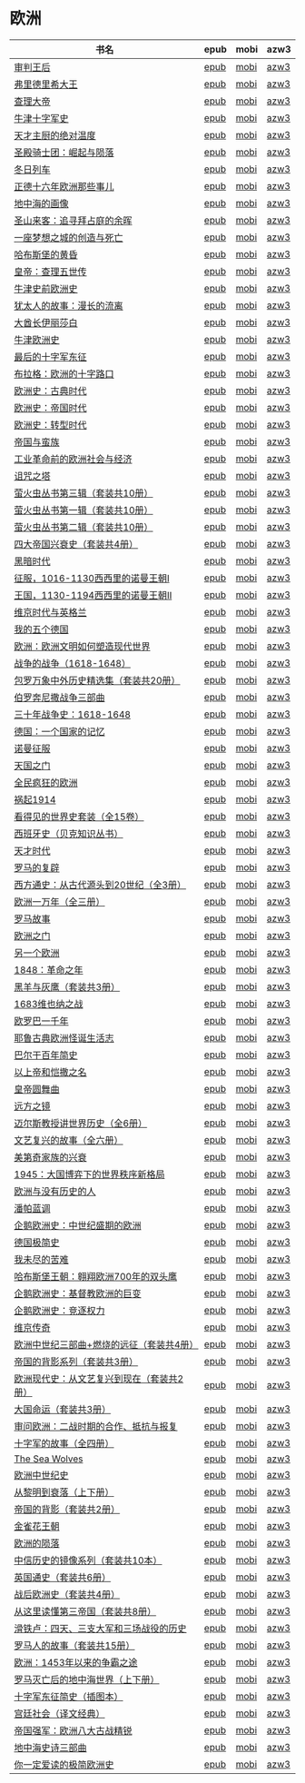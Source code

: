 # 欧洲

| 书名 | epub | mobi | azw3 |
| --- | --- | --- | --- |
| [审判王后](http://ct.dalanmei.com/f/31084289-771230866-68c044) | [epub](http://ct.dalanmei.com/f/31084289-771230866-68c044) | [mobi](http://ct.dalanmei.com/f/31084289-771246360-0e0874) | [azw3](http://ct.dalanmei.com/f/31084289-771236114-7ecc5e) |
| [弗里德里希大王](http://ct.dalanmei.com/f/31084289-771231024-3b7420) | [epub](http://ct.dalanmei.com/f/31084289-771231024-3b7420) | [mobi](http://ct.dalanmei.com/f/31084289-771246382-1e84cf) | [azw3](http://ct.dalanmei.com/f/31084289-771236203-eb28da) |
| [查理大帝](http://ct.dalanmei.com/f/31084289-771231074-8e32cc) | [epub](http://ct.dalanmei.com/f/31084289-771231074-8e32cc) | [mobi](http://ct.dalanmei.com/f/31084289-771246386-e6f429) | [azw3](http://ct.dalanmei.com/f/31084289-771236206-d6f54d) |
| [牛津十字军史](http://ct.dalanmei.com/f/31084289-771231178-e697a6) | [epub](http://ct.dalanmei.com/f/31084289-771231178-e697a6) | [mobi](http://ct.dalanmei.com/f/31084289-771246439-9abe17) | [azw3](http://ct.dalanmei.com/f/31084289-771236265-df80c9) |
| [天才主厨的绝对温度](http://ct.dalanmei.com/f/31084289-771231475-870e57) | [epub](http://ct.dalanmei.com/f/31084289-771231475-870e57) | [mobi](http://ct.dalanmei.com/f/31084289-771246755-ba51d3) | [azw3](http://ct.dalanmei.com/f/31084289-771236451-22d7d0) |
| [圣殿骑士团：崛起与陨落](http://ct.dalanmei.com/f/31084289-771232339-81b1a7) | [epub](http://ct.dalanmei.com/f/31084289-771232339-81b1a7) | [mobi](http://ct.dalanmei.com/f/31084289-771247282-7e2dd7) | [azw3](http://ct.dalanmei.com/f/31084289-771240302-6f3007) |
| [冬日列车](http://ct.dalanmei.com/f/31084289-771228643-f84d80) | [epub](http://ct.dalanmei.com/f/31084289-771228643-f84d80) | [mobi](http://ct.dalanmei.com/f/31084289-771240506-94cf75) | [azw3](http://ct.dalanmei.com/f/31084289-771232508-f3ce48) |
| [正德十六年欧洲那些事儿](http://ct.dalanmei.com/f/31084289-771228806-0808fb) | [epub](http://ct.dalanmei.com/f/31084289-771228806-0808fb) | [mobi](http://ct.dalanmei.com/f/31084289-771240605-7885b1) | [azw3](http://ct.dalanmei.com/f/31084289-771232615-8dc25c) |
| [地中海的画像](http://ct.dalanmei.com/f/31084289-771230707-94eb3c) | [epub](http://ct.dalanmei.com/f/31084289-771230707-94eb3c) | [mobi](http://ct.dalanmei.com/f/31084289-771246298-12b359) | [azw3](http://ct.dalanmei.com/f/31084289-771236024-68f12a) |
| [圣山来客：追寻拜占庭的余晖](http://ct.dalanmei.com/f/31084289-771230708-84ace8) | [epub](http://ct.dalanmei.com/f/31084289-771230708-84ace8) | [mobi](http://ct.dalanmei.com/f/31084289-771246300-763d52) | [azw3](http://ct.dalanmei.com/f/31084289-771236026-bb71d7) |
| [一座梦想之城的创造与死亡](http://ct.dalanmei.com/f/31084289-589444164-1411f2) | [epub](http://ct.dalanmei.com/f/31084289-589444164-1411f2) | [mobi](http://ct.dalanmei.com/f/31084289-589491738-6c855f) | [azw3](http://ct.dalanmei.com/f/31084289-589448523-8ef3f8) |
| [哈布斯堡的黄昏](http://ct.dalanmei.com/f/31084289-579415756-dfe6a0) | [epub](http://ct.dalanmei.com/f/31084289-579415756-dfe6a0) | [mobi](http://ct.dalanmei.com/f/31084289-579421861-993761) | [azw3](http://ct.dalanmei.com/f/31084289-579420257-3f8639) |
| [皇帝：查理五世传](http://ct.dalanmei.com/f/31084289-577377318-f1f19d) | [epub](http://ct.dalanmei.com/f/31084289-577377318-f1f19d) | [mobi](http://ct.dalanmei.com/f/31084289-577383952-ea1c19) | [azw3](http://ct.dalanmei.com/f/31084289-577384315-ea6330) |
| [牛津史前欧洲史](http://ct.dalanmei.com/f/31084289-574812805-40cdbd) | [epub](http://ct.dalanmei.com/f/31084289-574812805-40cdbd) | [mobi](http://ct.dalanmei.com/f/31084289-575318803-52d94c) | [azw3](http://ct.dalanmei.com/f/31084289-575292565-e520da) |
| [犹太人的故事：漫长的流离](http://ct.dalanmei.com/f/31084289-575269615-762805) | [epub](http://ct.dalanmei.com/f/31084289-575269615-762805) | [mobi](http://ct.dalanmei.com/f/31084289-575339677-c4b8de) | [azw3](http://ct.dalanmei.com/f/31084289-575312492-cfa44f) |
| [大酋长伊丽莎白](http://ct.dalanmei.com/f/31084289-570170327-2236f4) | [epub](http://ct.dalanmei.com/f/31084289-570170327-2236f4) | [mobi](http://ct.dalanmei.com/f/31084289-570287197-4614cd) | [azw3](http://ct.dalanmei.com/f/31084289-570358565-664994) |
| [牛津欧洲史](http://ct.dalanmei.com/f/31084289-570172641-efe095) | [epub](http://ct.dalanmei.com/f/31084289-570172641-efe095) | [mobi](http://ct.dalanmei.com/f/31084289-570296570-90bd3d) | [azw3](http://ct.dalanmei.com/f/31084289-570364204-990dee) |
| [最后的十字军东征](http://ct.dalanmei.com/f/31084289-570173498-ab361c) | [epub](http://ct.dalanmei.com/f/31084289-570173498-ab361c) | [mobi](http://ct.dalanmei.com/f/31084289-570298231-718d7b) | [azw3](http://ct.dalanmei.com/f/31084289-570366537-a9dd69) |
| [布拉格：欧洲的十字路口](http://ct.dalanmei.com/f/31084289-570174263-fe3e5b) | [epub](http://ct.dalanmei.com/f/31084289-570174263-fe3e5b) | [mobi](http://ct.dalanmei.com/f/31084289-570299033-918ee6) | [azw3](http://ct.dalanmei.com/f/31084289-570368089-35e5e4) |
| [欧洲史：古典时代](http://ct.dalanmei.com/f/31084289-570174476-44adfc) | [epub](http://ct.dalanmei.com/f/31084289-570174476-44adfc) | [mobi](http://ct.dalanmei.com/f/31084289-570299275-3bc4b0) | [azw3](http://ct.dalanmei.com/f/31084289-570368525-eb50b8) |
| [欧洲史：帝国时代](http://ct.dalanmei.com/f/31084289-570174486-145527) | [epub](http://ct.dalanmei.com/f/31084289-570174486-145527) | [mobi](http://ct.dalanmei.com/f/31084289-570299309-94b31d) | [azw3](http://ct.dalanmei.com/f/31084289-570368544-c9b162) |
| [欧洲史：转型时代](http://ct.dalanmei.com/f/31084289-570174497-af65ed) | [epub](http://ct.dalanmei.com/f/31084289-570174497-af65ed) | [mobi](http://ct.dalanmei.com/f/31084289-570299329-917d4b) | [azw3](http://ct.dalanmei.com/f/31084289-570368575-f57791) |
| [帝国与蛮族](http://ct.dalanmei.com/f/31084289-570174945-4a3dbf) | [epub](http://ct.dalanmei.com/f/31084289-570174945-4a3dbf) | [mobi](http://ct.dalanmei.com/f/31084289-570300329-46c7d3) | [azw3](http://ct.dalanmei.com/f/31084289-570369645-b92741) |
| [工业革命前的欧洲社会与经济](http://ct.dalanmei.com/f/31084289-570169627-d0792c) | [epub](http://ct.dalanmei.com/f/31084289-570169627-d0792c) | [mobi](http://ct.dalanmei.com/f/31084289-570305473-613cca) | [azw3](http://ct.dalanmei.com/f/31084289-570377329-8f4e33) |
| [诅咒之塔](http://ct.dalanmei.com/f/31084289-570169669-4733a1) | [epub](http://ct.dalanmei.com/f/31084289-570169669-4733a1) | [mobi](http://ct.dalanmei.com/f/31084289-570305617-edd7e7) | [azw3](http://ct.dalanmei.com/f/31084289-570377422-71d035) |
| [萤火虫丛书第三辑（套装共10册）](http://ct.dalanmei.com/f/31084289-570169694-cf8039) | [epub](http://ct.dalanmei.com/f/31084289-570169694-cf8039) | [mobi](http://ct.dalanmei.com/f/31084289-570306049-c9353b) | [azw3](http://ct.dalanmei.com/f/31084289-570377654-3ea9f2) |
| [萤火虫丛书第一辑（套装共10册）](http://ct.dalanmei.com/f/31084289-570169840-29f9d3) | [epub](http://ct.dalanmei.com/f/31084289-570169840-29f9d3) | [mobi](http://ct.dalanmei.com/f/31084289-570313334-e97647) | [azw3](http://ct.dalanmei.com/f/31084289-570378738-fdd8e1) |
| [萤火虫丛书第二辑（套装共10册）](http://ct.dalanmei.com/f/31084289-570169845-a65a1a) | [epub](http://ct.dalanmei.com/f/31084289-570169845-a65a1a) | [mobi](http://ct.dalanmei.com/f/31084289-570313591-cb8d4e) | [azw3](http://ct.dalanmei.com/f/31084289-570378937-23b758) |
| [四大帝国兴衰史（套装共4册）](http://ct.dalanmei.com/f/31084289-570169967-ac65c0) | [epub](http://ct.dalanmei.com/f/31084289-570169967-ac65c0) | [mobi](http://ct.dalanmei.com/f/31084289-570313904-201f24) | [azw3](http://ct.dalanmei.com/f/31084289-570379328-b32d16) |
| [黑暗时代](http://ct.dalanmei.com/f/31084289-570163200-2f90e5) | [epub](http://ct.dalanmei.com/f/31084289-570163200-2f90e5) | [mobi](http://ct.dalanmei.com/f/31084289-570315623-e8f5db) | [azw3](http://ct.dalanmei.com/f/31084289-571112856-f93d64) |
| [征服，1016-1130西西里的诺曼王朝Ⅰ](http://ct.dalanmei.com/f/31084289-570164459-bff40a) | [epub](http://ct.dalanmei.com/f/31084289-570164459-bff40a) | [mobi](http://ct.dalanmei.com/f/31084289-570316671-7f3e57) | [azw3](http://ct.dalanmei.com/f/31084289-571382185-29a3e1) |
| [王国，1130-1194西西里的诺曼王朝Ⅱ](http://ct.dalanmei.com/f/31084289-570164490-b9ef82) | [epub](http://ct.dalanmei.com/f/31084289-570164490-b9ef82) | [mobi](http://ct.dalanmei.com/f/31084289-570316700-b99d62) | [azw3](http://ct.dalanmei.com/f/31084289-571383093-f75418) |
| [维京时代与英格兰](http://ct.dalanmei.com/f/31084289-570138992-8f9aef) | [epub](http://ct.dalanmei.com/f/31084289-570138992-8f9aef) | [mobi](http://ct.dalanmei.com/f/31084289-570354741-ea520c) | [azw3](http://ct.dalanmei.com/f/31084289-571402652-e8df4d) |
| [我的五个德国](http://ct.dalanmei.com/f/31084289-570148000-e580a2) | [epub](http://ct.dalanmei.com/f/31084289-570148000-e580a2) | [mobi](http://ct.dalanmei.com/f/31084289-570357492-f6428b) | [azw3](http://ct.dalanmei.com/f/31084289-571404799-09a099) |
| [欧洲：欧洲文明如何塑造现代世界](http://ct.dalanmei.com/f/31084289-570107432-22ad3d) | [epub](http://ct.dalanmei.com/f/31084289-570107432-22ad3d) | [mobi](http://ct.dalanmei.com/f/31084289-570256301-a58ee7) | [azw3](http://ct.dalanmei.com/f/31084289-571412898-6fb58c) |
| [战争的战争（1618-1648）](http://ct.dalanmei.com/f/31084289-571730774-d30474) | [epub](http://ct.dalanmei.com/f/31084289-571730774-d30474) | [mobi](http://ct.dalanmei.com/f/31084289-572072951-e45183) | [azw3](http://ct.dalanmei.com/f/31084289-572089728-0bc57f) |
| [包罗万象中外历史精选集（套装共20册）](http://ct.dalanmei.com/f/31084289-571728898-6f4655) | [epub](http://ct.dalanmei.com/f/31084289-571728898-6f4655) | [mobi](http://ct.dalanmei.com/f/31084289-572086553-20c943) | [azw3](http://ct.dalanmei.com/f/31084289-572112566-788b65) |
| [伯罗奔尼撒战争三部曲](http://ct.dalanmei.com/f/31084289-571727144-5d42b2) | [epub](http://ct.dalanmei.com/f/31084289-571727144-5d42b2) | [mobi](http://ct.dalanmei.com/f/31084289-572093604-9026c7) | [azw3](http://ct.dalanmei.com/f/31084289-572114429-8428be) |
| [三十年战争史：1618-1648](http://ct.dalanmei.com/f/31084289-571725404-db71c4) | [epub](http://ct.dalanmei.com/f/31084289-571725404-db71c4) | [mobi](http://ct.dalanmei.com/f/31084289-572111116-340f39) | [azw3](http://ct.dalanmei.com/f/31084289-572115783-f45367) |
| [德国：一个国家的记忆](http://ct.dalanmei.com/f/31084289-571723370-50e01b) | [epub](http://ct.dalanmei.com/f/31084289-571723370-50e01b) | [mobi](http://ct.dalanmei.com/f/31084289-572112606-2d17dc) | [azw3](http://ct.dalanmei.com/f/31084289-572116779-b23921) |
| [诺曼征服](http://ct.dalanmei.com/f/31084289-571723114-70a2a2) | [epub](http://ct.dalanmei.com/f/31084289-571723114-70a2a2) | [mobi](http://ct.dalanmei.com/f/31084289-572112690-50bc3e) | [azw3](http://ct.dalanmei.com/f/31084289-572116944-e0997f) |
| [天国之门](http://ct.dalanmei.com/f/31084289-571723080-521d33) | [epub](http://ct.dalanmei.com/f/31084289-571723080-521d33) | [mobi](http://ct.dalanmei.com/f/31084289-572112715-9bf9f6) | [azw3](http://ct.dalanmei.com/f/31084289-572116965-e54a0b) |
| [全民疯狂的欧洲](http://ct.dalanmei.com/f/31084289-571714822-52ada5) | [epub](http://ct.dalanmei.com/f/31084289-571714822-52ada5) | [mobi](http://ct.dalanmei.com/f/31084289-572113954-e59de2) | [azw3](http://ct.dalanmei.com/f/31084289-572122781-804bf0) |
| [祸起1914](http://ct.dalanmei.com/f/31084289-571712724-b911f9) | [epub](http://ct.dalanmei.com/f/31084289-571712724-b911f9) | [mobi](http://ct.dalanmei.com/f/31084289-572114563-7de966) | [azw3](http://ct.dalanmei.com/f/31084289-572131806-e84300) |
| [看得见的世界史套装（全15卷）](http://ct.dalanmei.com/f/31084289-571658435-6322c5) | [epub](http://ct.dalanmei.com/f/31084289-571658435-6322c5) | [mobi](http://ct.dalanmei.com/f/31084289-572116937-7363ef) | [azw3](http://ct.dalanmei.com/f/31084289-572178372-31ec45) |
| [西班牙史（贝克知识丛书）](http://ct.dalanmei.com/f/31084289-571654960-e0000b) | [epub](http://ct.dalanmei.com/f/31084289-571654960-e0000b) | [mobi](http://ct.dalanmei.com/f/31084289-572117134-d949ce) | [azw3](http://ct.dalanmei.com/f/31084289-572179564-4e9dc0) |
| [天才时代](http://ct.dalanmei.com/f/31084289-571651414-1bec3d) | [epub](http://ct.dalanmei.com/f/31084289-571651414-1bec3d) | [mobi](http://ct.dalanmei.com/f/31084289-572120045-e3900d) | [azw3](http://ct.dalanmei.com/f/31084289-572180139-5f3a19) |
| [罗马的复辟](http://ct.dalanmei.com/f/31084289-571640644-84e768) | [epub](http://ct.dalanmei.com/f/31084289-571640644-84e768) | [mobi](http://ct.dalanmei.com/f/31084289-572120579-430225) | [azw3](http://ct.dalanmei.com/f/31084289-572180948-bdf818) |
| [西方通史：从古代源头到20世纪（全3册）](http://ct.dalanmei.com/f/31084289-571639119-1e2566) | [epub](http://ct.dalanmei.com/f/31084289-571639119-1e2566) | [mobi](http://ct.dalanmei.com/f/31084289-572120707-1c4d8d) | [azw3](http://ct.dalanmei.com/f/31084289-572181310-7547d5) |
| [欧洲一万年（全三册）](http://ct.dalanmei.com/f/31084289-571632132-ae53c6) | [epub](http://ct.dalanmei.com/f/31084289-571632132-ae53c6) | [mobi](http://ct.dalanmei.com/f/31084289-572126366-c3ba63) | [azw3](http://ct.dalanmei.com/f/31084289-572186742-cdc938) |
| [罗马故事](http://ct.dalanmei.com/f/31084289-571533997-cec395) | [epub](http://ct.dalanmei.com/f/31084289-571533997-cec395) | [mobi](http://ct.dalanmei.com/f/31084289-571803814-3a2cf7) | [azw3](http://ct.dalanmei.com/f/31084289-572195418-b3ee01) |
| [欧洲之门](http://ct.dalanmei.com/f/31084289-571539130-d89c8f) | [epub](http://ct.dalanmei.com/f/31084289-571539130-d89c8f) | [mobi](http://ct.dalanmei.com/f/31084289-571807165-da8905) | [azw3](http://ct.dalanmei.com/f/31084289-572196021-15f88a) |
| [另一个欧洲](http://ct.dalanmei.com/f/31084289-571539257-208ed0) | [epub](http://ct.dalanmei.com/f/31084289-571539257-208ed0) | [mobi](http://ct.dalanmei.com/f/31084289-571807203-057cd3) | [azw3](http://ct.dalanmei.com/f/31084289-572196040-8e371a) |
| [1848：革命之年](http://ct.dalanmei.com/f/31084289-571543012-1502b1) | [epub](http://ct.dalanmei.com/f/31084289-571543012-1502b1) | [mobi](http://ct.dalanmei.com/f/31084289-571812978-8566fb) | [azw3](http://ct.dalanmei.com/f/31084289-572196484-c7741b) |
| [黑羊与灰鹰（套装共3册）](http://ct.dalanmei.com/f/31084289-571543455-30e40b) | [epub](http://ct.dalanmei.com/f/31084289-571543455-30e40b) | [mobi](http://ct.dalanmei.com/f/31084289-571814068-25ae58) | [azw3](http://ct.dalanmei.com/f/31084289-572196568-b9b39c) |
| [1683维也纳之战](http://ct.dalanmei.com/f/31084289-571544011-bef054) | [epub](http://ct.dalanmei.com/f/31084289-571544011-bef054) | [mobi](http://ct.dalanmei.com/f/31084289-571814632-80ea20) | [azw3](http://ct.dalanmei.com/f/31084289-572196754-45073c) |
| [欧罗巴一千年](http://ct.dalanmei.com/f/31084289-571550008-698688) | [epub](http://ct.dalanmei.com/f/31084289-571550008-698688) | [mobi](http://ct.dalanmei.com/f/31084289-571838854-b1dc1f) | [azw3](http://ct.dalanmei.com/f/31084289-572200732-5b755e) |
| [耶鲁古典欧洲怪诞生活志](http://ct.dalanmei.com/f/31084289-571551896-d88c4b) | [epub](http://ct.dalanmei.com/f/31084289-571551896-d88c4b) | [mobi](http://ct.dalanmei.com/f/31084289-571879333-60f205) | [azw3](http://ct.dalanmei.com/f/31084289-572202459-d8208c) |
| [巴尔干百年简史](http://ct.dalanmei.com/f/31084289-571552062-6de551) | [epub](http://ct.dalanmei.com/f/31084289-571552062-6de551) | [mobi](http://ct.dalanmei.com/f/31084289-571880137-5866f4) | [azw3](http://ct.dalanmei.com/f/31084289-572202495-82495f) |
| [以上帝和恺撒之名](http://ct.dalanmei.com/f/31084289-571552434-a4ec1a) | [epub](http://ct.dalanmei.com/f/31084289-571552434-a4ec1a) | [mobi](http://ct.dalanmei.com/f/31084289-571880865-366223) | [azw3](http://ct.dalanmei.com/f/31084289-572202568-b1cb6a) |
| [皇帝圆舞曲](http://ct.dalanmei.com/f/31084289-571553172-6c2b00) | [epub](http://ct.dalanmei.com/f/31084289-571553172-6c2b00) | [mobi](http://ct.dalanmei.com/f/31084289-571883794-195618) | [azw3](http://ct.dalanmei.com/f/31084289-572202661-7d7244) |
| [远方之镜](http://ct.dalanmei.com/f/31084289-571555527-c749e1) | [epub](http://ct.dalanmei.com/f/31084289-571555527-c749e1) | [mobi](http://ct.dalanmei.com/f/31084289-571907162-eb3ea5) | [azw3](http://ct.dalanmei.com/f/31084289-572203011-87ea2b) |
| [迈尔斯教授讲世界历史（全6册）](http://ct.dalanmei.com/f/31084289-571555868-4e9a31) | [epub](http://ct.dalanmei.com/f/31084289-571555868-4e9a31) | [mobi](http://ct.dalanmei.com/f/31084289-571910421-c4a987) | [azw3](http://ct.dalanmei.com/f/31084289-572203242-36ad9b) |
| [文艺复兴的故事（全六册）](http://ct.dalanmei.com/f/31084289-571562711-35fe99) | [epub](http://ct.dalanmei.com/f/31084289-571562711-35fe99) | [mobi](http://ct.dalanmei.com/f/31084289-572009845-33277a) | [azw3](http://ct.dalanmei.com/f/31084289-571911012-c9d20a) |
| [美第奇家族的兴衰](http://ct.dalanmei.com/f/31084289-571611237-39137c) | [epub](http://ct.dalanmei.com/f/31084289-571611237-39137c) | [mobi](http://ct.dalanmei.com/f/31084289-571735405-8cb468) | [azw3](http://ct.dalanmei.com/f/31084289-571913665-f84ecc) |
| [1945：大国博弈下的世界秩序新格局](http://ct.dalanmei.com/f/31084289-571604409-74085d) | [epub](http://ct.dalanmei.com/f/31084289-571604409-74085d) | [mobi](http://ct.dalanmei.com/f/31084289-571737250-ef1af1) | [azw3](http://ct.dalanmei.com/f/31084289-571916330-7a0778) |
| [欧洲与没有历史的人](http://ct.dalanmei.com/f/31084289-571600831-ba49e7) | [epub](http://ct.dalanmei.com/f/31084289-571600831-ba49e7) | [mobi](http://ct.dalanmei.com/f/31084289-571738185-5ea42d) | [azw3](http://ct.dalanmei.com/f/31084289-571917727-5a1acf) |
| [潘帕蓝调](http://ct.dalanmei.com/f/31084289-571499552-a6f8cf) | [epub](http://ct.dalanmei.com/f/31084289-571499552-a6f8cf) | [mobi](http://ct.dalanmei.com/f/31084289-571775044-a60051) | [azw3](http://ct.dalanmei.com/f/31084289-571919863-460ab6) |
| [企鹅欧洲史：中世纪盛期的欧洲](http://ct.dalanmei.com/f/31084289-571500593-b661ba) | [epub](http://ct.dalanmei.com/f/31084289-571500593-b661ba) | [mobi](http://ct.dalanmei.com/f/31084289-571775185-a352e9) | [azw3](http://ct.dalanmei.com/f/31084289-571920087-5f0079) |
| [德国极简史](http://ct.dalanmei.com/f/31084289-571518140-7445f8) | [epub](http://ct.dalanmei.com/f/31084289-571518140-7445f8) | [mobi](http://ct.dalanmei.com/f/31084289-571778583-b88b35) | [azw3](http://ct.dalanmei.com/f/31084289-571923708-c66809) |
| [我未尽的苦难](http://ct.dalanmei.com/f/31084289-571594462-3d069e) | [epub](http://ct.dalanmei.com/f/31084289-571594462-3d069e) | [mobi](http://ct.dalanmei.com/f/31084289-572125769-a95fba) | [azw3](http://ct.dalanmei.com/f/31084289-571983394-abddff) |
| [哈布斯堡王朝：翱翔欧洲700年的双头鹰](http://ct.dalanmei.com/f/31084289-571593806-9c2f58) | [epub](http://ct.dalanmei.com/f/31084289-571593806-9c2f58) | [mobi](http://ct.dalanmei.com/f/31084289-572129452-7ee6d9) | [azw3](http://ct.dalanmei.com/f/31084289-571986196-d2bd06) |
| [企鹅欧洲史：基督教欧洲的巨变](http://ct.dalanmei.com/f/31084289-571534799-e0e127) | [epub](http://ct.dalanmei.com/f/31084289-571534799-e0e127) | [mobi](http://ct.dalanmei.com/f/31084289-571804849-4a4a36) | [azw3](http://ct.dalanmei.com/f/31084289-571991286-b4cb9f) |
| [企鹅欧洲史：竞逐权力](http://ct.dalanmei.com/f/31084289-571536319-4eaf3b) | [epub](http://ct.dalanmei.com/f/31084289-571536319-4eaf3b) | [mobi](http://ct.dalanmei.com/f/31084289-571804896-de8f43) | [azw3](http://ct.dalanmei.com/f/31084289-571991318-f395cf) |
| [维京传奇](http://ct.dalanmei.com/f/31084289-571543070-46325f) | [epub](http://ct.dalanmei.com/f/31084289-571543070-46325f) | [mobi](http://ct.dalanmei.com/f/31084289-571813040-1f0226) | [azw3](http://ct.dalanmei.com/f/31084289-572014322-62f0f0) |
| [欧洲中世纪三部曲+燃烧的远征（套装共4册）](http://ct.dalanmei.com/f/31084289-571548868-ed5a31) | [epub](http://ct.dalanmei.com/f/31084289-571548868-ed5a31) | [mobi](http://ct.dalanmei.com/f/31084289-571821391-f3d99c) | [azw3](http://ct.dalanmei.com/f/31084289-572063028-6ae7ec) |
| [帝国的背影系列（套装共3册）](http://ct.dalanmei.com/f/31084289-571562276-2a3b45) | [epub](http://ct.dalanmei.com/f/31084289-571562276-2a3b45) | [mobi](http://ct.dalanmei.com/f/31084289-571991843-e4ff1b) | [azw3](http://ct.dalanmei.com/f/31084289-571840941-a1a415) |
| [欧洲现代史：从文艺复兴到现在（套装共2册）](http://ct.dalanmei.com/f/31084289-571563053-900116) | [epub](http://ct.dalanmei.com/f/31084289-571563053-900116) | [mobi](http://ct.dalanmei.com/f/31084289-572013961-f5686f) | [azw3](http://ct.dalanmei.com/f/31084289-571841958-c0e96f) |
| [大国命运（套装共3册）](http://ct.dalanmei.com/f/31084289-571563271-92dc0e) | [epub](http://ct.dalanmei.com/f/31084289-571563271-92dc0e) | [mobi](http://ct.dalanmei.com/f/31084289-572015132-524495) | [azw3](http://ct.dalanmei.com/f/31084289-571842852-c24eec) |
| [审问欧洲：二战时期的合作、抵抗与报复](http://ct.dalanmei.com/f/31084289-571587140-e24a67) | [epub](http://ct.dalanmei.com/f/31084289-571587140-e24a67) | [mobi](http://ct.dalanmei.com/f/31084289-571732282-edb82d) | [azw3](http://ct.dalanmei.com/f/31084289-571843036-3ef137) |
| [十字军的故事（全四册）](http://ct.dalanmei.com/f/31084289-571583107-3d701d) | [epub](http://ct.dalanmei.com/f/31084289-571583107-3d701d) | [mobi](http://ct.dalanmei.com/f/31084289-571736222-20beda) | [azw3](http://ct.dalanmei.com/f/31084289-571856202-21068b) |
| [The Sea Wolves](None) | [epub](None) | [mobi](None) | [azw3](None) |
| [欧洲中世纪史](http://ct.dalanmei.com/f/31084289-571581447-8b6d04) | [epub](http://ct.dalanmei.com/f/31084289-571581447-8b6d04) | [mobi](http://ct.dalanmei.com/f/31084289-571737064-7eb6b9) | [azw3](http://ct.dalanmei.com/f/31084289-571862147-e1c97e) |
| [从黎明到衰落（上下册）](http://ct.dalanmei.com/f/31084289-571588784-cd610a) | [epub](http://ct.dalanmei.com/f/31084289-571588784-cd610a) | [mobi](http://ct.dalanmei.com/f/31084289-571737689-201c0b) | [azw3](http://ct.dalanmei.com/f/31084289-571867784-bb4cf5) |
| [帝国的背影（套装共2册）](http://ct.dalanmei.com/f/31084289-571517726-430686) | [epub](http://ct.dalanmei.com/f/31084289-571517726-430686) | [mobi](http://ct.dalanmei.com/f/31084289-571778386-548ade) | [azw3](http://ct.dalanmei.com/f/31084289-571877309-562cb1) |
| [金雀花王朝](http://ct.dalanmei.com/f/31084289-571525600-c17c1f) | [epub](http://ct.dalanmei.com/f/31084289-571525600-c17c1f) | [mobi](http://ct.dalanmei.com/f/31084289-571780485-12e8c9) | [azw3](http://ct.dalanmei.com/f/31084289-571880318-8783e9) |
| [欧洲的陨落](http://ct.dalanmei.com/f/31084289-571525949-b796f9) | [epub](http://ct.dalanmei.com/f/31084289-571525949-b796f9) | [mobi](http://ct.dalanmei.com/f/31084289-571780869-bf8173) | [azw3](http://ct.dalanmei.com/f/31084289-571880636-77ad82) |
| [中信历史的镜像系列（套装共10本）](http://ct.dalanmei.com/f/31084289-571526297-04f033) | [epub](http://ct.dalanmei.com/f/31084289-571526297-04f033) | [mobi](http://ct.dalanmei.com/f/31084289-571781122-8206e4) | [azw3](http://ct.dalanmei.com/f/31084289-571880976-459eba) |
| [英国通史（套装共6册）](http://ct.dalanmei.com/f/31084289-571526495-534c2d) | [epub](http://ct.dalanmei.com/f/31084289-571526495-534c2d) | [mobi](http://ct.dalanmei.com/f/31084289-571781268-497b78) | [azw3](http://ct.dalanmei.com/f/31084289-571881258-7d9c68) |
| [战后欧洲史（套装共4册）](http://ct.dalanmei.com/f/31084289-571526518-736e1b) | [epub](http://ct.dalanmei.com/f/31084289-571526518-736e1b) | [mobi](http://ct.dalanmei.com/f/31084289-571781291-35028a) | [azw3](http://ct.dalanmei.com/f/31084289-571881287-3980da) |
| [从这里读懂第三帝国（套装共8册）](http://ct.dalanmei.com/f/31084289-571451381-72cc30) | [epub](http://ct.dalanmei.com/f/31084289-571451381-72cc30) | [mobi](http://ct.dalanmei.com/f/31084289-571784992-a98bc8) | [azw3](http://ct.dalanmei.com/f/31084289-571885309-bdabd8) |
| [滑铁卢：四天、三支大军和三场战役的历史](None) | [epub](None) | [mobi](None) | [azw3](None) |
| [罗马人的故事（套装共15册）](http://ct.dalanmei.com/f/31084289-571452332-45c55a) | [epub](http://ct.dalanmei.com/f/31084289-571452332-45c55a) | [mobi](http://ct.dalanmei.com/f/31084289-571786415-264c7a) | [azw3](http://ct.dalanmei.com/f/31084289-571885651-40804f) |
| [欧洲：1453年以来的争霸之途](None) | [epub](None) | [mobi](None) | [azw3](None) |
| [罗马灭亡后的地中海世界（上下册）](http://ct.dalanmei.com/f/31084289-571453123-0088a0) | [epub](http://ct.dalanmei.com/f/31084289-571453123-0088a0) | [mobi](http://ct.dalanmei.com/f/31084289-571786854-603073) | [azw3](http://ct.dalanmei.com/f/31084289-571885992-39d5f4) |
| [十字军东征简史（插图本）](http://ct.dalanmei.com/f/31084289-571454130-b7287c) | [epub](http://ct.dalanmei.com/f/31084289-571454130-b7287c) | [mobi](http://ct.dalanmei.com/f/31084289-571787545-2399bb) | [azw3](http://ct.dalanmei.com/f/31084289-571887618-6b2fc2) |
| [宫廷社会（译文经典）](http://ct.dalanmei.com/f/31084289-571455266-4ac598) | [epub](http://ct.dalanmei.com/f/31084289-571455266-4ac598) | [mobi](http://ct.dalanmei.com/f/31084289-571787825-89fe47) | [azw3](http://ct.dalanmei.com/f/31084289-571888753-e16bc7) |
| [帝国强军：欧洲八大古战精锐](http://ct.dalanmei.com/f/31084289-571456132-9db184) | [epub](http://ct.dalanmei.com/f/31084289-571456132-9db184) | [mobi](http://ct.dalanmei.com/f/31084289-571788387-588b18) | [azw3](http://ct.dalanmei.com/f/31084289-571890738-5e02d6) |
| [地中海史诗三部曲](http://ct.dalanmei.com/f/31084289-571456429-cf4d9c) | [epub](http://ct.dalanmei.com/f/31084289-571456429-cf4d9c) | [mobi](http://ct.dalanmei.com/f/31084289-571788704-44b0be) | [azw3](http://ct.dalanmei.com/f/31084289-571892790-0c487f) |
| [你一定爱读的极简欧洲史](http://ct.dalanmei.com/f/31084289-571457229-203654) | [epub](http://ct.dalanmei.com/f/31084289-571457229-203654) | [mobi](http://ct.dalanmei.com/f/31084289-571790156-5c42e2) | [azw3](http://ct.dalanmei.com/f/31084289-571895730-af4bbe) |
